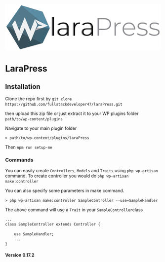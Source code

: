 ![LaraPress](logo.png?raw=true "LaraPress")
# LaraPress

## Installation

Clone the repo first by `git clone https://github.com/fullstackdeveloper47/laraPress.git`

then upload this zip file or just extract it to your WP plugins folder `path/to/wp-content/plugins`

Navigate to your main plugin folder 

	> path/to/wp-content/plugins/laraPress

Then `npm run setup-me`

### Commands
You can easily create `Controllers`, `Models` and `Traits` using `php wp-artisan` command.
To create controller you would do `php wp-artisan make:controller`

You can also specify some parameters in make command.

`> php wp-artisan make:controller SampleController --use=SampleHandler`

The above command will use a `Trait` in your `SampleController`class

	...
    class SampleController extends Controller {
    
    	use SampleHandler;
    	...
    }

#### Version 0.17.2